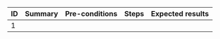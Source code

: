 ID | Summary | Pre-conditions | Steps | Expected results
:--|:-------:|:--------------:|:-----:|-----------------:
1 |
